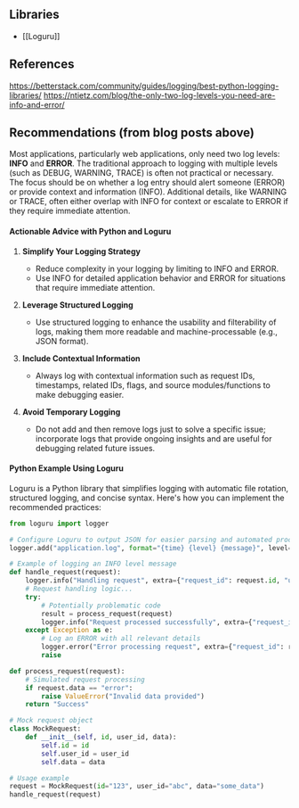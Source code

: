 ## Libraries

- [[Loguru]]

## References

https://betterstack.com/community/guides/logging/best-python-logging-libraries/
https://ntietz.com/blog/the-only-two-log-levels-you-need-are-info-and-error/

## Recommendations (from blog posts above)

Most applications, particularly web applications, only need two log levels: **INFO** and **ERROR**. The traditional approach to logging with multiple levels (such as DEBUG, WARNING, TRACE) is often not practical or necessary. The focus should be on whether a log entry should alert someone (ERROR) or provide context and information (INFO). Additional details, like WARNING or TRACE, often either overlap with INFO for context or escalate to ERROR if they require immediate attention.

#### Actionable Advice with Python and Loguru

1. **Simplify Your Logging Strategy**

   - Reduce complexity in your logging by limiting to INFO and ERROR.
   - Use INFO for detailed application behavior and ERROR for situations that require immediate attention.

1. **Leverage Structured Logging**

   - Use structured logging to enhance the usability and filterability of logs, making them more readable and machine-processable (e.g., JSON format).

1. **Include Contextual Information**

   - Always log with contextual information such as request IDs, timestamps, related IDs, flags, and source modules/functions to make debugging easier.

1. **Avoid Temporary Logging**

   - Do not add and then remove logs just to solve a specific issue; incorporate logs that provide ongoing insights and are useful for debugging related future issues.

#### Python Example Using Loguru

Loguru is a Python library that simplifies logging with automatic file rotation, structured logging, and concise syntax. Here's how you can implement the recommended practices:

```python
from loguru import logger

# Configure Loguru to output JSON for easier parsing and automated processing
logger.add("application.log", format="{time} {level} {message}", level="INFO", serialize=True)

# Example of logging an INFO level message
def handle_request(request):
    logger.info("Handling request", extra={"request_id": request.id, "user_id": request.user_id})
    # Request handling logic...
    try:
        # Potentially problematic code
        result = process_request(request)
        logger.info("Request processed successfully", extra={"request_id": request.id})
    except Exception as e:
        # Log an ERROR with all relevant details
        logger.error("Error processing request", extra={"request_id": request.id, "error": str(e)})
        raise

def process_request(request):
    # Simulated request processing
    if request.data == "error":
        raise ValueError("Invalid data provided")
    return "Success"

# Mock request object
class MockRequest:
    def __init__(self, id, user_id, data):
        self.id = id
        self.user_id = user_id
        self.data = data

# Usage example
request = MockRequest(id="123", user_id="abc", data="some_data")
handle_request(request)
```
